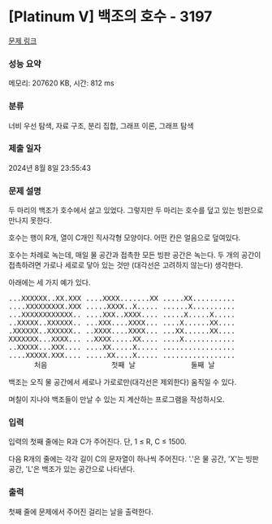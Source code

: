 # [Platinum V] 백조의 호수 - 3197 

[문제 링크](https://www.acmicpc.net/problem/3197) 

### 성능 요약

메모리: 207620 KB, 시간: 812 ms

### 분류

너비 우선 탐색, 자료 구조, 분리 집합, 그래프 이론, 그래프 탐색

### 제출 일자

2024년 8월 8일 23:55:43

### 문제 설명

<p>두 마리의 백조가 호수에서 살고 있었다. 그렇지만 두 마리는 호수를 덮고 있는 빙판으로 만나지 못한다.</p>

<p>호수는 행이 R개, 열이 C개인 직사각형 모양이다. 어떤 칸은 얼음으로 덮여있다.</p>

<p>호수는 차례로 녹는데, 매일 물 공간과 접촉한 모든 빙판 공간은 녹는다. 두 개의 공간이 접촉하려면 가로나 세로로 닿아 있는 것만 (대각선은 고려하지 않는다) 생각한다.</p>

<p>아래에는 세 가지 예가 있다.</p>

<pre>...XXXXXX..XX.XXX ....XXXX.......XX .....XX.......... 
....XXXXXXXXX.XXX .....XXXX..X..... ......X.......... 
...XXXXXXXXXXXX.. ....XXX..XXXX.... .....X.....X..... 
..XXXXX..XXXXXX.. ...XXX....XXXX... ....X......XX.... 
.XXXXXX..XXXXXX.. ..XXXX....XXXX... ...XX......XX.... 
XXXXXXX...XXXX... ..XXXX.....XX.... ....X............ 
..XXXXX...XXX.... ....XX.....X..... ................. 
....XXXXX.XXX.... .....XX....X..... ................. 
      처음               첫째 날             둘째 날
</pre>

<p>백조는 오직 물 공간에서 세로나 가로로만(대각선은 제외한다) 움직일 수 있다.</p>

<p>며칠이 지나야 백조들이 만날 수 있는 지 계산하는 프로그램을 작성하시오.</p>

### 입력 

 <p>입력의 첫째 줄에는 R과 C가 주어진다. 단, 1 ≤ R, C ≤ 1500.</p>

<p>다음 R개의 줄에는 각각 길이 C의 문자열이 하나씩 주어진다. '.'은 물 공간, 'X'는 빙판 공간, 'L'은 백조가 있는 공간으로 나타낸다.</p>

### 출력 

 <p>첫째 줄에 문제에서 주어진 걸리는 날을 출력한다.</p>

